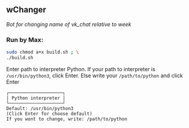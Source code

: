 wChanger
--------

*Bot for changing name of vk_chat relative to week*

### Run by Max:

```bash
sudo chmod a+x build.sh ; \
./build.sh
```

Enter path to interpreter Python. If your path to interpreter is `/usr/bin/python3`, click Enter. Else write your `/path/to/python` and click Enter

```
┌────────────────────┐
| Python interpreter |
└────────────────────┘
Default: /usr/bin/python3
(Сlick Enter for choose default)
If you wont to change, write: /path/to/python
```
